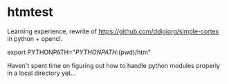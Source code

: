 # htmtest
Learning experience, rewrite of https://github.com/ddigiorg/simple-cortex in python + opencl.

export PYTHONPATH="$PYTHONPATH:$(pwd)/htm"

Haven't spent time on figuring out how to handle python modules properly in a local directory yet...
